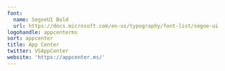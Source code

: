```yaml
---
font:
  name: SegoeUI Bold
  url: https://docs.microsoft.com/en-us/typography/font-list/segoe-ui
logohandle: appcenterms
sort: appcenter
title: App Center
twitter: VSAppCenter
website: 'https://appcenter.ms/'
---
```

